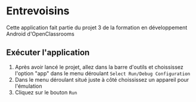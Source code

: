 # Entrevoisins

Cette application fait partie du projet 3 de la formation en développement Android d'OpenClassrooms

## Exécuter l'application

1. Après avoir lancé le projet, allez dans la barre d'outils et choississez l'option "app" dans le menu déroulant `Select Run/Debug Configuration`
2. Dans le menu déroulant situé juste à côté choississez un appareil pour l'émulation
3. Cliquez sur le bouton `Run`